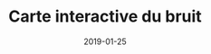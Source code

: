 ---
layout: default
date: 2019-01-25
category: presse
img: 	
title: "Carte interactive du bruit"
description: "La métropole Marseille Provence publie sur son site web la carte interactive du bruit. Consultez cette carte pour connaitre votre exposition au bruit en décibel."
tags: lutte-contre-le-bruit
tag_url: /vivre-avec-autoroute/
doclink: "http://carto.marseille-provence.fr/geowebMPM/portal.do"

---